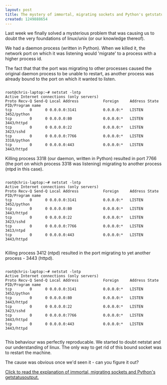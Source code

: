 ```yaml
--- 
layout: post
title: The mystery of immortal, migrating sockets and Python's getstatusoutput.
created: 1249888654
---
```

Last week we finally solved a mysterious problem that was causing us to doubt the very foundations of linux/unix (or our knowledge thereof).

We had a daemon process (written in Python).  When we killed it, the network port on which it was listening would 'migrate' to a process with a higher process id.

The fact that that the port was migrating to other processes caused the original daemon process to be unable to restart, as another process was already bound to the port on which it wanted to listen.

<code>
root@chris-laptop:~# netstat -lntp
Active Internet connections (only servers)
Proto Recv-Q Send-Q Local Address           Foreign     Address State       PID/Program name
tcp        0      0 0.0.0.0:3141            0.0.0.0:*   LISTEN              3452/python
tcp        0      0 0.0.0.0:80              0.0.0.0:*   LISTEN              3443/httpd
tcp        0      0 0.0.0.0:22              0.0.0.0:*   LISTEN              3423/sshd
tcp        0      0 0.0.0.0:7766            0.0.0.0:*   LISTEN              3318/python
tcp        0      0 0.0.0.0:443             0.0.0.0:*   LISTEN              3443/httpd
</code>

Killing process 3318 (our daemon, written in Python) resulted in port 7766 (the port on which process 3318 was listening) migrating to another process (ntpd in this case).

<code>
root@chris-laptop:~# netstat -lntp
Active Internet connections (only servers)
Proto Recv-Q Send-Q Local Address           Foreign     Address State       PID/Program name
tcp        0      0 0.0.0.0:3141            0.0.0.0:*   LISTEN              3452/python
tcp        0      0 0.0.0.0:80              0.0.0.0:*   LISTEN              3443/httpd
tcp        0      0 0.0.0.0:22              0.0.0.0:*   LISTEN              3423/sshd
tcp        0      0 0.0.0.0:7766            0.0.0.0:*   LISTEN              3413/ntpd
tcp        0      0 0.0.0.0:443             0.0.0.0:*   LISTEN              3443/httpd

</code>

Killing process 3412 (ntpd) resulted in the port migrating to yet another process - 3443 (httpd).  

<code>
root@chris-laptop:~# netstat -lntp
Active Internet connections (only servers)
Proto Recv-Q Send-Q Local Address           Foreign     Address State       PID/Program name
tcp        0      0 0.0.0.0:3141            0.0.0.0:*   LISTEN              3452/python
tcp        0      0 0.0.0.0:80              0.0.0.0:*   LISTEN              3443/httpd
tcp        0      0 0.0.0.0:22              0.0.0.0:*   LISTEN              3423/sshd
tcp        0      0 0.0.0.0:7766            0.0.0.0:*   LISTEN              3443/httpd
tcp        0      0 0.0.0.0:443             0.0.0.0:*   LISTEN              3443/httpd

</code>

This behaviour was perfectly reproducable.  We started to doubt netstat and our understanding of linux.  The only way to  get rid of this bound socket was to restart the machine.

The cause was obvious once we'd seen it - can you figure it out?

<a href="http://www.finalcog.com/explanation-migrating-sockets-python-getstatusoutput">Click to read the explanation of immortal, migrating sockets and Python's getstatusoutput.</a>


